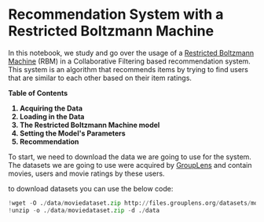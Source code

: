 # Recommendation System with a Restricted Boltzmann Machine 

In this notebook, we study and go over the usage of a [Restricted Boltzmann Machine](https://github.com/A2Amir/Restricted-Boltzmann-Machines) (RBM) in a Collaborative Filtering based recommendation system. This system is an algorithm that recommends items by trying to find users that are similar to each other based on their item ratings.


<b>
Table of Contents

   1. Acquiring the Data
   2. Loading in the Data
   3. The Restricted Boltzmann Machine model
   4. Setting the Model's Parameters
   5. Recommendation
 </b>  
   



To start, we need to download the data we are going to use for the system. The datasets we are going to use were acquired by <a href="http://grouplens.org/datasets/movielens/">GroupLens</a> and contain movies, users and movie ratings by these users.

to download datasets you can use the below code:

~~~python
!wget -O ./data/moviedataset.zip http://files.grouplens.org/datasets/movielens/ml-1m.zip
!unzip -o ./data/moviedataset.zip -d ./data
~~~


